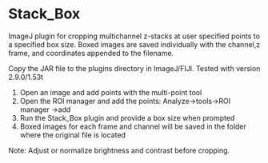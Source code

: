 # Stack_Box
ImageJ plugin for cropping multichannel z-stacks at user specified points to a specified box size. Boxed images are saved individually with the channel,z frame, and coordinates appended to the filename.

Copy the JAR file to the plugins directory in ImageJ/FIJI. Tested with version 2.9.0/1.53t

1) Open an image and add points with the multi-point tool
2) Open the ROI manager and add the points: Analyze->tools->ROI manager ->add
3) Run the Stack_Box plugin and provide a box size when prompted
4) Boxed images for each frame and channel will be saved in the folder where the original file is located

Note: Adjust or normalize brightness and contrast before cropping.
